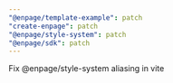 ```yaml
---
"@enpage/template-example": patch
"create-enpage": patch
"@enpage/style-system": patch
"@enpage/sdk": patch
---
```


Fix @enpage/style-system aliasing in vite
